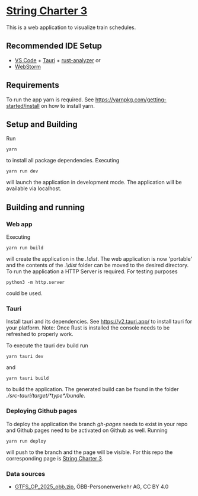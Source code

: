 # [String Charter 3](stofflr.github.io/String-Charter-3/)

This is a web application to visualize train schedules. 

## Recommended IDE Setup

- [VS Code](https://code.visualstudio.com/) + [Tauri](https://marketplace.visualstudio.com/items?itemName=tauri-apps.tauri-vscode) + [rust-analyzer](https://marketplace.visualstudio.com/items?itemName=rust-lang.rust-analyzer)
or
- [WebStorm](https://www.jetbrains.com/webstorm/)

## Requirements
To run the app yarn is required. See https://yarnpkg.com/getting-started/install on how to install yarn.

## Setup and Building
Run 

```yarn```

 to install all package dependencies.
Executing 

```yarn run dev```

 will launch the application in development mode. The application will be available via localhost.

## Building and running

### Web app
Executing 

```yarn run build``` 

will create the application in the _.\dist_.
The web application is now 'portable' and the contents of the _.\dist_ folder can be moved to the desired directory.
To run the application a HTTP Server is required. For testing purposes 

```python3 -m http.server```

 could be used.

### Tauri
Install tauri and its dependencies. See https://v2.tauri.app/ to install tauri for your platform.
Note: Once Rust is installed the console needs to be refreshed to properly work.

To execute the tauri dev build run

```yarn tauri dev```

and 

 ```yarn tauri build```

to build the application.
The generated build can be found in the folder _./src-tauri/target/\*type\*/bundle_.

### Deploying Github pages
To deploy the application the branch _gh-pages_ needs to exist in your repo and Github pages need to be activated on Github as well.
Running 

```yarn run deploy```

 will push to the branch and the page will be visible. For this repo the corresponding page is [String Charter 3](https://stofflr.github.io/String-Charter-3/).

### Data sources
* [GTFS_OP_2025_obb.zip](https://data.oebb.at/de/datensaetze~soll-fahrplan-gtfs~), ÖBB-Personenverkehr AG, CC BY 4.0